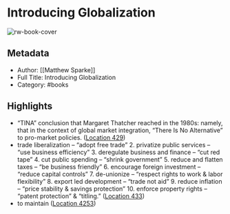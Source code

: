 # Introducing Globalization

![rw-book-cover](https://images-na.ssl-images-amazon.com/images/I/51anRuTL86L._SL200_.jpg)

## Metadata
- Author: [[Matthew Sparke]]
- Full Title: Introducing Globalization
- Category: #books

## Highlights
- “TINA” conclusion that Margaret Thatcher reached in the 1980s: namely, that in the context of global market integration, “There Is No Alternative” to pro-market policies. ([Location 429](https://readwise.io/to_kindle?action=open&asin=B00DF2QSDS&location=429))
- trade liberalization – “adopt free trade” 2. privatize public services – “use business efficiency” 3. deregulate business and finance – “cut red tape” 4. cut public spending – “shrink government” 5. reduce and flatten taxes – “be business friendly” 6. encourage foreign investment – “reduce capital controls” 7. de-unionize – “respect rights to work & labor flexibility” 8. export led development – “trade not aid” 9. reduce inflation – “price stability & savings protection” 10. enforce property rights – “patent protection” & “titling.” ([Location 433](https://readwise.io/to_kindle?action=open&asin=B00DF2QSDS&location=433))
- to maintain ([Location 4253](https://readwise.io/to_kindle?action=open&asin=B00DF2QSDS&location=4253))
